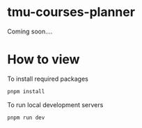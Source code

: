 # tmu-courses-planner

Coming soon....


# How to view

To install required packages
```bash
pnpm install
```

To run local development servers
```bash 
pnpm run dev
```